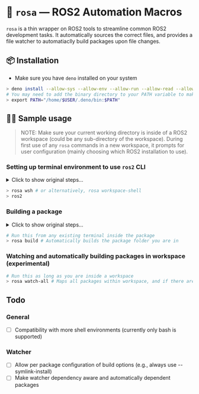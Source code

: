 # 🌹 `rosa` — ROS2 Automation Macros
`rosa` is a thin wrapper on ROS2 tools to streamline common ROS2 development tasks. It automatically sources the correct files, and provides a file watcher to automatiaclly build packages upon file changes.
## 📦 Installation
- Make sure you have `deno` installed on your system
```bash
> deno install --allow-sys --allow-env --allow-run --allow-read --allow-write --unstable -f https://deno.land/x/rosa@v0.0.1b/rosa.ts
# You may need to add the binary directory to your PATH variable to make it runnable everywhere, or add it to your .bashrc file
> export PATH="/home/$USER/.deno/bin:$PATH"
```
## 👨‍💻 Sample usage
> NOTE: Make sure your current working directory is inside of a ROS2 workspace (could be any sub-directory of the workspace). During first use of any `rosa` commands in a new workspace, it prompts for user configuration (mainly choosing which ROS2 installation to use).

### Setting up terminal environment to use `ros2` CLI
<details>
  <summary>Click to show original steps...</summary>
  
  ```bash
  > source /opt/ros/<distribution>/setup.sh
  > source ../../install/setup.sh
  > ros2
  ```
</details>

```bash
> rosa wsh # or alternatively, rosa workspace-shell
> ros2
```

### Building a package
<details>
  <summary>Click to show original steps...</summary>
  
  ```bash
  # Open a new terminal
  > source /opt/ros/<distribution>/setup.sh
  > cd ../../ # (cd'ing to workspace root)
  > colcon build --packages-select <package name>
  ```
</details>

```bash
# Run this from any existing terminal inside the package
> rosa build # Automatically builds the package folder you are in
```

### Watching and automatically building packages in workspace (experimental)
```bash
# Run this as long as you are inside a workspace
> rosa watch-all # Maps all packages within workspace, and if there are any files changes, the package is rebuilt.
```
## Todo
### General
- [ ] Compatibility with more shell environments (currently only bash is supported)
### Watcher
- [ ] Allow per package configuration of build options (e.g., always use --symlink-install)
- [ ] Make watcher dependency aware and automatically dependent packages
